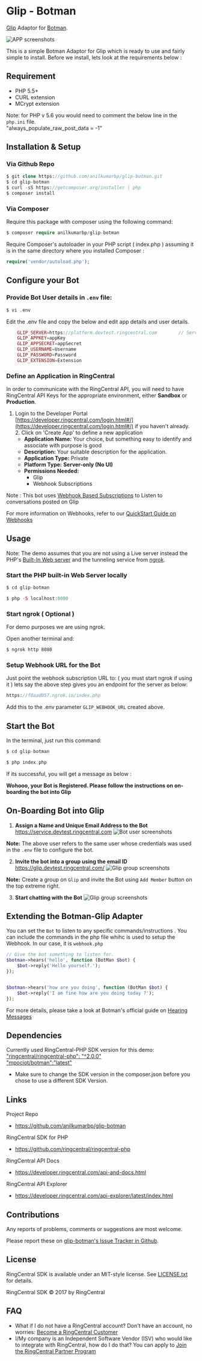 # Glip - Botman

[Glip](https://glip.com/) Adaptor for [Botman](https://botman.io/1.5/installation).

![APP screenshots](assets/botman_glip.png)

This is a simple Botman Adaptor for Glip which is ready to use and fairly simple to install. Before we install, lets look at the requirements below :
 
 
## Requirement

 - PHP 5.5+ 
 - CURL extension
 - MCrypt extension
 
Note: for PHP v 5.6 you would need to comment the below line in the `php.ini` file.  
"always_populate_raw_post_data = -1" 

## Installation & Setup

### Via Github Repo
```php
$ git clone https://github.com/anilkumarbp/glip-botman.git
$ cd glip-botman
$ curl -sS https://getcomposer.org/installer | php
$ composer install
```
### Via Composer 

Require this package with composer using the following command:    
```php
$ composer require anilkumarbp/glip-botman
```

Require Composer's autoloader in your PHP script ( index.php ) assuming it is in the same directory where you installed Composer :
    
```php
require('vendor/autoload.php');
```
    
## Configure your Bot

### Provide Bot User details in `.env` file:

```php
$ vi .env
```


Edit the .env file and copy the below and edit app details and user details.

```php
    GLIP_SERVER=https://platform.devtest.ringcentral.com        // Server Url ( Production: https://platform.ringcentral.com || Sandbox: https://platform.devtest.ringcentral.com )
    GLIP_APPKEY=appKey                                              
    GLIP_APPSECRET=appSecret                                     
    GLIP_USERNAME=Username                                  
    GLIP_PASSWORD=Password                                
    GLIP_EXTENSION=Extension                                
```

### Define an Application in RingCentral

In order to communicate with the RingCentral API, you will need to have RingCentral API Keys for the appropriate environment, either **Sandbox** or **Production**.
 
 1. Login to the Developer Portal [https://developer.ringcentral.com/login.html#/](https://developer.ringcentral.com/login.html#/) if you haven't already. 2. Click on 'Create App' to define a new application
    * **Application Name:** Your choice, but something easy to identify and associate with purpose is good
    * **Description:** Your suitable description for the application. 
    * **Application Type:** Private
    * **Platform Type:** **Server-only (No UI)**
    * **Permissions Needed:**
        * Glip
        * Webhook Subscriptions

Note : This bot uses [Webhook Based Subscriptions](https://developer.ringcentral.com/api-docs/latest/index.html#!#RefCreateSubscription) to Listen to conversations posted on Glip

For more information on Webhooks, refer to our [QuickStart Guide on Webhooks](http://ringcentral-quickstart.readthedocs.io/en/latest/webhooks/) 

## Usage 

Note: The demo assumes that you are not using a Live server instead the PHP's [Built-In Web server](http://php.net/manual/en/features.commandline.webserver.php) and the tunneling service from [ngrok](https://ngrok.com/).

### Start the PHP built-in Web Server locally

```php
$ cd glip-botman
``` 
```php
$ php -S localhost:8080
```

### Start ngrok ( Optional )
For demo purposes we are using ngrok.
 
Open another terminal and:
```bash
$ ngrok http 8080
```

### Setup Webhook URL for the Bot
Just point the webhook subscription URL to: ( you must start ngrok if using it ) lets say the above step gives you an endpoint for the server as below:
```php
https://f0aad057.ngrok.io/index.php
```
Add this to the .env parameter `GLIP_WEBHOOK_URL` created above. 

## Start the Bot

In the terminal, just run this command:

```php
$ cd glip-botman
```

```php
$ php index.php
```

If its successful, you will get a message as below : 

**Wohooo, your Bot is Registered. Please follow the instructions on on-boarding the bot into Glip**

## On-Boarding Bot into Glip
1. **Assign a Name and Unique Email Address to the Bot**  
     https://service.devtest.ringcentral.com
 ![Bot user screenshots](assets/service_web.png)
 
**Note:** The above user refers to the same user whose credentials was used in the `.env` file to configure the bot.
  
2. **Invite the bot into a group using the email ID**  
     https://glip.devtest.ringcentral.com/
 ![Glip group screenshots](assets/glip_group.png)

**Note:** Create a group on `Glip` and invite the Bot using `Add Member` button on the top extreme right.
 
3. **Start chatting with the Bot**
 ![Glip group screenshots](assets/chat_bot.png)
 
## Extending the Botman-Glip Adapter

You can set the `Bot` to listen to any specific commands/instructions . You can include the commands in the php file whihc is used to setup the Webhook. In our case, it is `webhook.php`

```php
// Give the bot something to listen for.
$botman->hears('hello', function (BotMan $bot) {
    $bot->reply('Hello yourself.');
});


$botman->hears('how are you doing', function (BotMan $bot) {
    $bot->reply('I am fine how are you doing today ?');
});
```

For more details, please take a look at Botman's official guide on [Hearing Messages](https://botman.io/1.5/receiving)


## Dependencies

Currently used RingCentral-PHP SDK version for this demo:  
[ "ringcentral/ringcentral-php": "^2.0.0"](https://github.com/ringcentral/ringcentral-php)  
["mpociot/botman":"latest"](https://github.com/mpociot/botman)

* Make sure to change the SDK version in the composer.json before you chose to use a different SDK Version.


## Links

Project Repo

* https://github.com/anilkumarbp/glip-botman

RingCentral SDK for PHP

* https://github.com/ringcentral/ringcentral-php

RingCentral API Docs

* https://developer.ringcentral.com/api-and-docs.html

RingCentral API Explorer

* https://developer.ringcentral.com/api-explorer/latest/index.html

## Contributions

Any reports of problems, comments or suggestions are most welcome.

Please report these on [glip-botman's Issue Tracker in Github](https://github.com/anilkumarbp/glip-botman/issues).

## License

RingCentral SDK is available under an MIT-style license. See [LICENSE.txt](LICENSE.txt) for details.

RingCentral SDK &copy; 2017 by RingCentral

## FAQ

* What if I do not have a RingCentral account? Don't have an account, no worries: [Become a RingCentral Customer](https://www.ringcentral.com/office/plansandpricing.html)
* I/My company is an Independent Software Vendor (ISV) who would like to integrate with RingCentral, how do I do that? You can apply to [Join the RingCentral Partner Program](http://www.ringcentral.com/partner/isvreseller.html)


